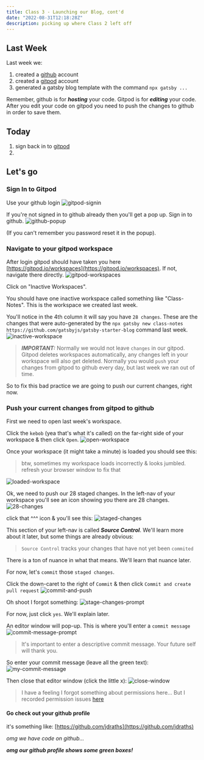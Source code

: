 ```yaml
---
title: Class 3 - Launching our Blog, cont'd
date: "2022-08-31T12:18:28Z"
description: picking up where Class 2 left off
---
```


## Last Week

Last week we:

1. created a [github](https://github.com) account
2. created a [gitpod](https://gitpod.io) account
3. generated a gatsby blog template with the command `npx gatsby ...`

Remember, github is for ***hosting*** your code. Gitpod is for ***editing*** your code. After you edit your code on gitpod you need to push the changes to github in order to save them.

## Today

1. sign back in to [gitpod](https://gitpod.io/workspaces)
2. 

## Let's go

### Sign In to Gitpod

Use your github login
![gitpod-signin](./images/gitpod-signin.png)

If you're not signed in to github already then you'll get a pop up. Sign in to github.
![github-popup](./images/github-popup.png)

(If you can't remember you password reset it in the popup).

### Navigate to your gitpod workspace

After login gitpod should have taken you here [https://gitpod.io/workspaces](https://gitpod.io/workspaces). If not, navigate there directly.
![gitpod-workspaces](./images/gitpod-workspaces.png)

Click on "Inactive Workspaces".

You should have one inactive workspace called something like "Class-Notes". This is the workspace we created last week.

You'll notice in the 4th column it will say you have `28 changes`. These are the changes that were auto-generated by the `npx gatsby new class-notes https://github.com/gatsbyjs/gatsby-starter-blog` command last week.
![inactive-workspace](./images/inactive-workspace.png)

> ***IMPORTANT:***
> Normally we would not leave `changes` in our gitpod.
> Gitpod deletes workspaces automatically, any changes left in your workspace will also get deleted.
> Normally you would `push` your changes from gitpod to github every day, but last week we ran out of time.

So to fix this bad practice we are going to push our current changes, right now.

### Push your current changes from gitpod to github

First we need to open last week's workspace.

Click the `kebob` (yea that's what it's called) on the far-right side of your workspace & then click `Open`.
![open-workspace](./images/open-workspace.png)

Once your workspace (it might take a minute) is loaded you should see this:

> btw, sometimes my workspace loads incorrectly & looks jumbled. refresh your browser window to fix that

![loaded-workspace](./images/loaded-workspace.png)

Ok, we need to push our 28 staged changes. In the left-nav of your workspace you'll see an icon showing you there are 28 changes.
![28-changes](./images/28-changes.png)

click that ^^^ icon & you'll see this:
![staged-changes](./images/staged-changes.png)

This section of your left-nav is called ***Source Control***. We'll learn more about it later, but some things are already obvious:

> `Source Control` tracks your changes that have not yet been `commited`

There is a ton of nuance in what that means. We'll learn that nuance later.

For now, let's `commit` those `staged changes`.

Click the down-caret to the right of `Commit` & then click `Commit and create pull request`
![commit-and-push](./images/commit-and-push.png)

Oh shoot I forgot something:
![stage-changes-prompt](./images/stage-changes-prompt.png)

For now, just click `yes`. We'll explain later.

An editor window will pop-up. This is where you'll enter a `commit message`
![commit-message-prompt](./images/commit-msg.png)

> It's important to enter a descriptive commit message. Your future self will thank you.

So enter your commit message (leave all the green text):
![my-commit-message](./images/my-commit-message.png)

Then close that editor window (click the little x):
![close-window](./images/close-window.png)

> I have a feeling I forgot something about permissions here... But I recorded permission issues [here](../gitpod-github-permissions)

#### Go check out your github profile

it's something like: [https://github.com/jdraths](https://github.com/jdraths)

*omg we have code on github…*

***omg our github profile shows some green boxes!***
